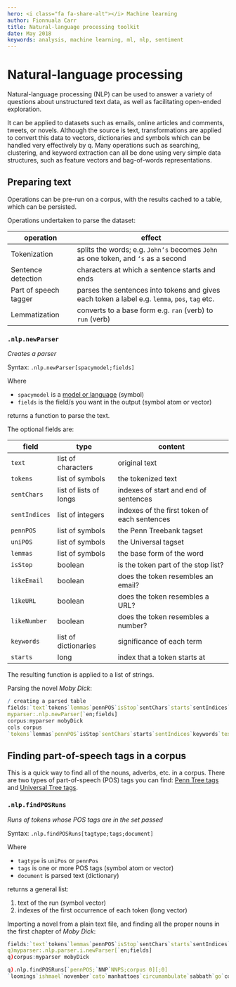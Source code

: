 ```yaml
---
hero: <i class="fa fa-share-alt"></i> Machine learning
author: Fionnuala Carr
title: Natural-language processing toolkit
date: May 2018
keywords: analysis, machine learning, ml, nlp, sentiment 
---
```


# Natural-language processing 



Natural-language processing (NLP) can be used to answer a variety of questions about unstructured text data, as well as facilitating open-ended exploration. 

It can be applied to datasets such as emails, online articles and comments, tweets, or novels. Although the source is text, transformations are applied to convert this data to vectors, dictionaries and symbols which can be handled very effectively by q. Many operations such as searching, clustering, and keyword extraction can all be done using very simple data structures, such as feature vectors and bag-of-words representations.


## Preparing text

Operations can be pre-run on a corpus, with the results cached to a table, which can be persisted.

Operations undertaken to parse the dataset:

operation               | effect
------------------------|-------------------------------------------------
Tokenization            | splits the words; e.g. `John’s` becomes `John` as one token, and `‘s` as a second
Sentence detection      | characters at which a sentence starts and ends
Part of speech tagger   | parses the sentences into tokens and gives each token a label e.g. `lemma`, `pos`, `tag` etc.
Lemmatization           | converts to a base form e.g. `ran` (verb) to `run` (verb)


<!-- 
All function-name headers set as H3 (regardless of level of parent header)
to ensure uniform typography for these headings.
 -->


### `.nlp.newParser`

_Creates a parser_

Syntax: `.nlp.newParser[spacymodel;fields]`

Where 

-   `spacymodel` is a [model or language](https://spacy.io/usage/models) (symbol)
-   `fields` is the field/s you want in the output (symbol atom or vector)

returns a function to parse the text.
   
The optional fields are:

field         | type                   | content
--------------|------------------------|---------------------------------------
`text`        | list of characters     | original text 
`tokens`      | list of symbols        | the tokenized text 
`sentChars`   | list of lists of longs | indexes of start and end of sentences 
`sentIndices` | list of integers       | indexes of the first token of each sentences
`pennPOS`     | list of symbols        | the Penn Treebank tagset 
`uniPOS`      | list of symbols        | the Universal tagset 
`lemmas`      | list of symbols        | the base form of the word
`isStop`      | boolean                | is the token part of the stop list?
`likeEmail`   | boolean                | does the token resembles an email?
`likeURL`     | boolean                | does the token resembles a URL?
`likeNumber`  | boolean                | does the token resembles a number?
`keywords`    | list of dictionaries   | significance of each term 
`starts`      | long                   | index that a token starts at

The resulting function is applied to a list of strings. 

Parsing the novel _Moby Dick_: 

```q
/ creating a parsed table  
fields:`text`tokens`lemmas`pennPOS`isStop`sentChars`starts`sentIndices`keywords
myparser:.nlp.newParser[`en;fields] 
corpus:myparser mobyDick 
cols corpus
`tokens`lemmas`pennPOS`isStop`sentChars`starts`sentIndices`keywords`text
```


## Finding part-of-speech tags in a corpus

This is a quick way to find all of the nouns, adverbs, etc. in a corpus. There are two types of part-of-speech (POS) tags you can find: [Penn Tree tags](https://www.ling.upenn.edu/courses/Fall_2003/ling001/penn_treebank_pos.html) and [Universal Tree tags](http://universaldependencies.org/docs/en/pos/all.html).


### `.nlp.findPOSRuns`

_Runs of tokens whose POS tags are in the set passed_

Syntax: `.nlp.findPOSRuns[tagtype;tags;document]`

Where 

-   `tagtype` is `uniPos` or `pennPos`
-   `tags` is one or more POS tags (symbol atom or vector)
-   `document` is parsed text (dictionary)

returns a general list:

1. text of the run (symbol vector)
2. indexes of the first occurrence of each token (long vector)

Importing a novel from a plain text file, and finding all the proper nouns in the first chapter of _Moby Dick_:

```q
fields:`text`tokens`lemmas`pennPOS`isStop`sentChars`starts`sentIndices`keywords
q)myparser:.nlp.parser.i.newParser[`en;fields] 
q)corpus:myparser mobyDick 

q).nlp.findPOSRuns[`pennPOS;`NNP`NNPS;corpus 0][;0]
`loomings`ishmael`november`cato`manhattoes`circumambulate`sabbath`go`corlears`hook`coenties
```

